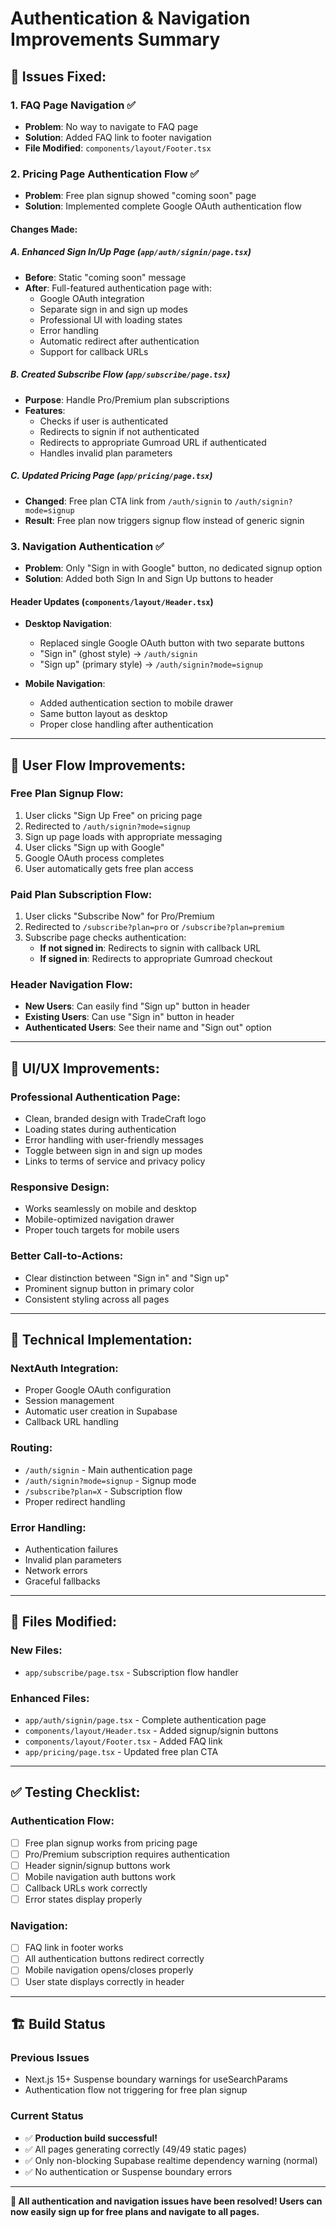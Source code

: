 # Authentication & Navigation Improvements Summary

## **🎯 Issues Fixed:**

### **1. FAQ Page Navigation** ✅

- **Problem**: No way to navigate to FAQ page
- **Solution**: Added FAQ link to footer navigation
- **File Modified**: `components/layout/Footer.tsx`

### **2. Pricing Page Authentication Flow** ✅

- **Problem**: Free plan signup showed "coming soon" page
- **Solution**: Implemented complete Google OAuth authentication flow

#### **Changes Made:**

##### **A. Enhanced Sign In/Up Page** (`app/auth/signin/page.tsx`)

- **Before**: Static "coming soon" message
- **After**: Full-featured authentication page with:
  - Google OAuth integration
  - Separate sign in and sign up modes
  - Professional UI with loading states
  - Error handling
  - Automatic redirect after authentication
  - Support for callback URLs

##### **B. Created Subscribe Flow** (`app/subscribe/page.tsx`)

- **Purpose**: Handle Pro/Premium plan subscriptions
- **Features**:
  - Checks if user is authenticated
  - Redirects to signin if not authenticated
  - Redirects to appropriate Gumroad URL if authenticated
  - Handles invalid plan parameters

##### **C. Updated Pricing Page** (`app/pricing/page.tsx`)

- **Changed**: Free plan CTA link from `/auth/signin` to `/auth/signin?mode=signup`
- **Result**: Free plan now triggers signup flow instead of generic signin

### **3. Navigation Authentication** ✅

- **Problem**: Only "Sign in with Google" button, no dedicated signup option
- **Solution**: Added both Sign In and Sign Up buttons to header

#### **Header Updates** (`components/layout/Header.tsx`)

- **Desktop Navigation**:

  - Replaced single Google OAuth button with two separate buttons
  - "Sign in" (ghost style) → `/auth/signin`
  - "Sign up" (primary style) → `/auth/signin?mode=signup`

- **Mobile Navigation**:
  - Added authentication section to mobile drawer
  - Same button layout as desktop
  - Proper close handling after authentication

---

## **🔄 User Flow Improvements:**

### **Free Plan Signup Flow:**

1. User clicks "Sign Up Free" on pricing page
2. Redirected to `/auth/signin?mode=signup`
3. Sign up page loads with appropriate messaging
4. User clicks "Sign up with Google"
5. Google OAuth process completes
6. User automatically gets free plan access

### **Paid Plan Subscription Flow:**

1. User clicks "Subscribe Now" for Pro/Premium
2. Redirected to `/subscribe?plan=pro` or `/subscribe?plan=premium`
3. Subscribe page checks authentication:
   - **If not signed in**: Redirects to signin with callback URL
   - **If signed in**: Redirects to appropriate Gumroad checkout

### **Header Navigation Flow:**

- **New Users**: Can easily find "Sign up" button in header
- **Existing Users**: Can use "Sign in" button in header
- **Authenticated Users**: See their name and "Sign out" option

---

## **🎨 UI/UX Improvements:**

### **Professional Authentication Page:**

- Clean, branded design with TradeCraft logo
- Loading states during authentication
- Error handling with user-friendly messages
- Toggle between sign in and sign up modes
- Links to terms of service and privacy policy

### **Responsive Design:**

- Works seamlessly on mobile and desktop
- Mobile-optimized navigation drawer
- Proper touch targets for mobile users

### **Better Call-to-Actions:**

- Clear distinction between "Sign in" and "Sign up"
- Prominent signup button in primary color
- Consistent styling across all pages

---

## **🔧 Technical Implementation:**

### **NextAuth Integration:**

- Proper Google OAuth configuration
- Session management
- Automatic user creation in Supabase
- Callback URL handling

### **Routing:**

- `/auth/signin` - Main authentication page
- `/auth/signin?mode=signup` - Signup mode
- `/subscribe?plan=X` - Subscription flow
- Proper redirect handling

### **Error Handling:**

- Authentication failures
- Invalid plan parameters
- Network errors
- Graceful fallbacks

---

## **📁 Files Modified:**

### **New Files:**

- `app/subscribe/page.tsx` - Subscription flow handler

### **Enhanced Files:**

- `app/auth/signin/page.tsx` - Complete authentication page
- `components/layout/Header.tsx` - Added signup/signin buttons
- `components/layout/Footer.tsx` - Added FAQ link
- `app/pricing/page.tsx` - Updated free plan CTA

---

## **✅ Testing Checklist:**

### **Authentication Flow:**

- [ ] Free plan signup works from pricing page
- [ ] Pro/Premium subscription requires authentication
- [ ] Header signin/signup buttons work
- [ ] Mobile navigation auth buttons work
- [ ] Callback URLs work correctly
- [ ] Error states display properly

### **Navigation:**

- [ ] FAQ link in footer works
- [ ] All authentication buttons redirect correctly
- [ ] Mobile navigation opens/closes properly
- [ ] User state displays correctly in header

---

## **🏗️ Build Status**

### **Previous Issues**

- Next.js 15+ Suspense boundary warnings for useSearchParams
- Authentication flow not triggering for free plan signup

### **Current Status**

- ✅ **Production build successful!**
- ✅ All pages generating correctly (49/49 static pages)
- ✅ Only non-blocking Supabase realtime dependency warning (normal)
- ✅ No authentication or Suspense boundary errors

---

**🎉 All authentication and navigation issues have been resolved! Users can now easily sign up for free plans and navigate to all pages.**
